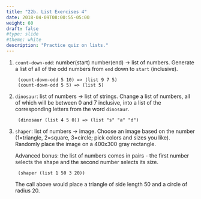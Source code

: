 ```yaml
---
title: "22b. List Exercises 4"
date: 2018-04-09T08:00:55-05:00
weight: 60
draft: false
#type: slide
#theme: white
description: "Practice quiz on lists."
---
```


1. `count-down-odd`: number(start) number(end) -> list of numbers. Generate a list of all of the odd numbers from `end` down to `start` (inclusive).

        (count-down-odd 5 10) => (list 9 7 5)
        (count-down-odd 5 5) => (list 5)
        
2. `dinosaur`: list of numbers -> list of strings. Change a list of numbers, all of which will be between 0 and 7 inclusive, into a list of the corresponding letters from the word `dinosaur`. 

        (dinosaur (list 4 5 0)) => (list "s" "a" "d")
        
3. `shaper`: list of numbers -> image. Choose an image based on the number (1=triangle, 2=square, 3=circle; pick colors and sizes you like). Randomly place the image on a 400x300 gray rectangle. 

    Advanced bonus: the list of numbers comes in pairs - the first number selects the shape and the second number selects its size.

        (shaper (list 1 50 3 20)) 

    The call above would place a triangle of side length 50 and a circle of radius 20. 



    
